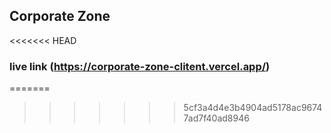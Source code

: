 ## Corporate Zone
<<<<<<< HEAD
### live link (https://corporate-zone-clitent.vercel.app/)
=======
>>>>>>> 5cf3a4d4e3b4904ad5178ac96747ad7f40ad8946
